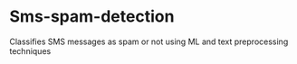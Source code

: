# Sms-spam-detection
Classifies SMS messages as spam or not using ML and text preprocessing techniques
